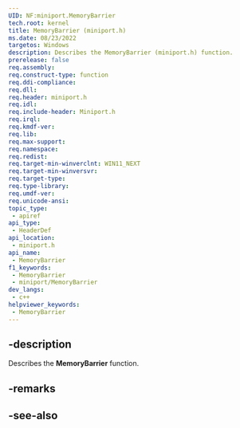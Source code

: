 ```yaml
---
UID: NF:miniport.MemoryBarrier
tech.root: kernel
title: MemoryBarrier (miniport.h)
ms.date: 08/23/2022
targetos: Windows
description: Describes the MemoryBarrier (miniport.h) function.
prerelease: false
req.assembly: 
req.construct-type: function
req.ddi-compliance: 
req.dll: 
req.header: miniport.h
req.idl: 
req.include-header: Miniport.h
req.irql: 
req.kmdf-ver: 
req.lib: 
req.max-support: 
req.namespace: 
req.redist: 
req.target-min-winverclnt: WIN11_NEXT
req.target-min-winversvr: 
req.target-type: 
req.type-library: 
req.umdf-ver: 
req.unicode-ansi: 
topic_type:
 - apiref
api_type:
 - HeaderDef
api_location:
 - miniport.h
api_name:
 - MemoryBarrier
f1_keywords:
 - MemoryBarrier
 - miniport/MemoryBarrier
dev_langs:
 - c++
helpviewer_keywords:
 - MemoryBarrier
---
```


## -description

Describes the **MemoryBarrier** function.

## -remarks

## -see-also
